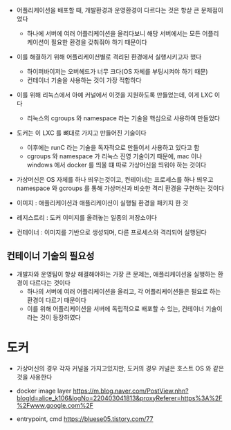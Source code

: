 - 어플리케이션을 배포할 때, 개발환경과 운영환경이 다르다는 것은 항삳 큰 문제점이었다
    - 하나에 서버에 여러 어플리케이션을 올리다보니 해당 서버에서는 모든 어플리케이션이 필요한 환경을 갖춰줘야 하기 때문이다
- 이를 해결하기 위해 어플리케이션별로 격리된 환경에서 실행시키고자 했다
    - 하이퍼바이저는 오버헤드가 너무 크다(OS 자체를 부팅시켜야 하기 때문)
    - 컨테이너 기술을 사용하는 것이 가장 적합하다
- 이를 위해 리눅스에서 아예 커널에서 이것을 지원하도록 만들었는데, 이게 LXC 이다  
    - 리눅스의 cgroups 와 namespace 라는 기술을 핵심으로 사용하여 만들었다  
- 도커는 이 LXC 를 뼈대로 가지고 만들어진 기술이다
    - 이후에는 runC 라는 기술을 독자적으로 만들어서 사용하고 있다고 함
    - cgroups 와 namespace 가 리눅스 진영 기술이기 때문에, mac 이나 windows 에서 docker 를 띄울 떄 따로 가상머신을 띄워야 하는 것이다
- 가상머신은 OS 자체를 하나 띄우는것이고, 컨테이너는 프로세스를 하나 띄우고 namespace 와 gcroups 를 통해 가상머신과 비슷한 격리 환경을 구현하는 것이다

- 이미지 : 애플리케이션과 애플리케이션이 실행될 환경을 패키지 한 것
- 레지스트리 : 도커 이미지를 올려놓는 일종의 저장소이다
- 컨테이너 : 이미지를 기반으로 생성되며, 다른 프로세스와 격리되어 실행된다



## 컨테이너 기술의 필요성
- 개발자와 운영팀이 항상 해결해야하는 가장 큰 문제는, 애플리케이션을 실행하는 환경이 다르다는 것이다
    - 하나의 서버에 여러 어플리케이션을 올리고, 각 어플리케이션들은 필요로 하는 환경이 다르기 때문이다
    - 이를 위해 어플리케이션을 서버에 독립적으로 배포할 수 있는, 컨테이너 기술이라는 것이 등장하였다
# 도커
- 가상머신의 경우 각자 커널을 가지고있지만, 도커의 경우 커널은 호스트 OS 와 같은 것을 사용한다

- docker image layer
https://m.blog.naver.com/PostView.nhn?blogId=alice_k106&logNo=220403041813&proxyReferer=https%3A%2F%2Fwww.google.com%2F

- entrypoint, cmd
https://bluese05.tistory.com/77